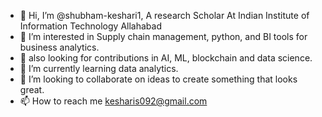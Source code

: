 - 👋 Hi, I’m @shubham-keshari1, A research Scholar At Indian Institute of Information Technology Allahabad
- 👀 I’m interested in Supply chain management, python, and BI tools for business analytics.
- 👀 also looking for contributions in AI, ML, blockchain and data science.
- 🌱 I’m currently learning data analytics.
- 💞️ I’m looking to collaborate on ideas to create something that looks great.
- 📫 How to reach me kesharis092@gmail.com

<!---
shubham-keshari1/shubham-keshari1 is a ✨ special ✨ repository because its `README.md` (this file) appears on your GitHub profile.
You can click the Preview link to take a look at your changes.
--->
